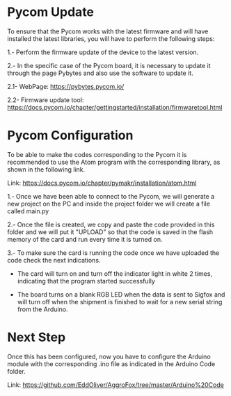 # Pycom Update

To ensure that the Pycom works with the latest firmware and will have installed the latest libraries, you will have to perform the following steps:

1.- Perform the firmware update of the device to the latest version.

2.- In the specific case of the Pycom board, it is necessary to update it through the page Pybytes and also use the software to update it.

2.1- WebPage: https://pybytes.pycom.io/

2.2- Firmware update tool: https://docs.pycom.io/chapter/gettingstarted/installation/firmwaretool.html

# Pycom Configuration

To be able to make the codes corresponding to the Pycom it is recommended to use the Atom program with the corresponding library, as shown in the following link.

Link: https://docs.pycom.io/chapter/pymakr/installation/atom.html

1.- Once we have been able to connect to the Pycom, we will generate a new project on the PC and inside the project folder we will create a file called main.py

2.- Once the file is created, we copy and paste the code provided in this folder and we will put it "UPLOAD" so that the code is saved in the flash memory of the card and run every time it is turned on.

3.- To make sure the card is running the code once we have uploaded the code check the next indications.

- The card will turn on and turn off the indicator light in white 2 times, indicating that the program started successfully

- The board turns on a blank RGB LED when the data is sent to Sigfox and will turn off when the shipment is finished to wait for a new serial string from the Arduino.

# Next Step

Once this has been configured, now you have to configure the Arduino module with the corresponding .ino file as indicated in the Arduino Code folder.

Link: https://github.com/EddOliver/AggroFox/tree/master/Arduino%20Code
